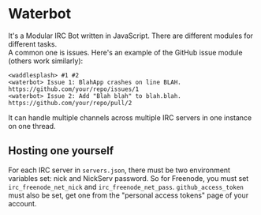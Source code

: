 Waterbot
=====================
It's a Modular IRC Bot written in JavaScript. There are different modules for different tasks.  
A common one is issues. Here's an example of the GitHub issue module (others work similarly):
```
<waddlesplash> #1 #2
<waterbot> Issue 1: BlahApp crashes on line BLAH. https://github.com/your/repo/issues/1
<waterbot> Issue 2: Add "Blah blah" to blah.blah. https://github.com/your/repo/pull/2
```

It can handle multiple channels across multiple IRC servers in one instance on one thread.

## Hosting one yourself
For each IRC server in `servers.json`, there must be two environment variables set: nick and NickServ password. So for Freenode, you must set `irc_freenode_net_nick` and `irc_freenode_net_pass`. `github_access_token` must also be set, get one from the "personal access tokens" page of your account.

